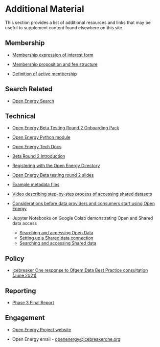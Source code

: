 # Additional Material

This section provides a list of additional resources and links that may be useful to supplement content found elsewhere
on this site.

## Membership

* [Membership expression of interest form](http://bit.ly/ib1-oe-20210621)

* [Membership proposition and fee structure](https://docs.google.com/presentation/d/1U6mfxSXmC5srgQqueNbiml3l5HW8UqRjr5IjPDP4PFU/edit#slide=id.gdbef3612af_0_64)

* [Definition of active membership](https://docs.google.com/spreadsheets/d/1Lb8G15sKzxVPcwrrrdh5soNJXteagBmLN557AQPHKTY/edit#gid=0)

## Search Related

* [Open Energy Search](http://openenergy.org.uk)

## Technical


* [Open Energy Beta Testing Round 2 Onboarding Pack](https://docs.google.com/document/u/0/d/11JCbeoKOKJyYojaw6XERudsYhDajJP53brw5NRGX3eY/edit)

* [Open Energy Python module](https://icebreakerone.github.io/open-energy-python-infrastructure/)

* [Open Energy Tech Docs](https://icebreakerone.github.io/open-energy-technical-docs/main/)

* [Beta Round 2 Introduction](https://docs.google.com/document/d/1PId_UWH77I22sOYux4M1j9uQU4V_lVjq59ZK6sLKzoY/edit?usp=sharing)

* [Registering with the Open Energy Directory](https://docs.google.com/document/d/1sypYWTeLFSFyfO_zTW6xKCWnao9gKjAo2JHZZIPs2xI/edit)

* [Open Energy Beta testing round 2 slides](https://docs.google.com/presentation/d/1lO56N6y9g-xmrKt11L84eGgwwO4Co-bA1xNW7MuSTs0/edit?usp=sharing)

* [Example metadata files](https://github.com/icebreakerone/open-energy-metadata-demo/tree/main/metadata_files)

* [Video describing step-by-step process of accessing shared datasets](https://www.youtube.com/watch?v=CMI2UVdIxFw)

* [Considerations before data providers and consumers start using Open Energy](https://docs.google.com/document/u/0/d/1NJPmMHvORjDF2awE7iz8SDFaPpFAqqWN15RXz6VD_vE/edit)

* Jupyter Notebooks on Google Colab demonstrating Open and Shared data access

    * [Searching and accessing Open Data](https://colab.research.google.com/github/icebreakerone/open-energy-python-infrastructure/blob/main/examples/jupyter/open_dataset_retrieval.ipynb)
    * [Setting up a Shared data connection](https://colab.research.google.com/github/icebreakerone/open-energy-python-infrastructure/blob/main/examples/jupyter/setting_up_a_shared_data_connection.ipynb)
    * [Searching and accessing Shared data](https://colab.research.google.com/github/icebreakerone/open-energy-python-infrastructure/blob/main/examples/jupyter/shared_dataset_retrieval.ipynb)

## Policy


* [Icebreaker One response to Ofgem Data Best Practice consultation (June 2021)](https://docs.google.com/document/d/1FW01hAH6JioiIP_ue_Z5KBz-VNECtCNzemRreaApp4o/edit)

## Reporting


* [Phase 3 Final Report](https://docs.google.com/document/d/1GjWJOZuvBqyjjWa_f4PuWpcVmhWlIBLm3nqzkymOUgA/edit#)

## Engagement


* [Open Energy Project website](https://energy.icebreakerone.org/)


* Open Energy email - [openenergy@icebreakerone.org](mailto:openenergy@icebreakerone.org)
